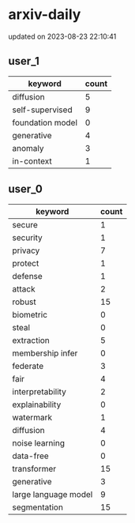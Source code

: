 # arxiv-daily
updated on 2023-08-23 22:10:41
## user_1
| keyword | count |
| - | - |
| diffusion | 5 |
| self-supervised | 9 |
| foundation model | 0 |
| generative | 4 |
| anomaly | 3 |
| in-context | 1 |
## user_0
| keyword | count |
| - | - |
| secure | 1 |
| security | 1 |
| privacy | 7 |
| protect | 1 |
| defense | 1 |
| attack | 2 |
| robust | 15 |
| biometric | 0 |
| steal | 0 |
| extraction | 5 |
| membership infer | 0 |
| federate | 3 |
| fair | 4 |
| interpretability | 2 |
| explainability | 0 |
| watermark | 1 |
| diffusion | 4 |
| noise learning | 0 |
| data-free | 0 |
| transformer | 15 |
| generative | 3 |
| large language model | 9 |
| segmentation | 15 |

